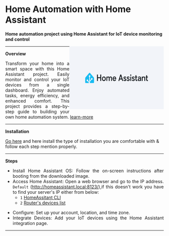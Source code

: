 # Home Automation with Home Assistant
**Home automation project using Home Assistant for IoT device monitoring and control**

<img align = "right" width="300" height="200" src="./docs/logo.jpg">

----

<div align="justify"> 

**Overview**

Transform your home into a smart space with this Home Assistant project. Easily monitor and control your IoT devices from a single dashboard. Enjoy automated tasks, energy efficiency, and enhanced comfort. This project provides a step-by-step guide to building your own home automation system. [learn-more](https://www.home-assistant.io/)

</div>

----

**Installation**
  
[Go here](https://www.home-assistant.io/installation/) and here install the type of installation you are comfortable with & follow each step mention properly.

</div>

----

<div align="justify">
  
**Steps**

- Install Home Assistant OS: Follow the on-screen instructions after booting from the downloaded image.
- Access Home Assistant: Open a web browser and go to the IP address. `Default` (http://homeassistant.local:8123/),if this doesn't work you have to find your server's IP 
  either from below:
  - `1` [HomeAssitant CLI](./docs/CLI.jpg "HomeAssitant CLI")
  - `2` [Router's devices list](./docs/RouterList.jpg "Router's devices list")

</div>

<div align="justify"> 
  
- Configure: Set up your account, location, and time zone.
- Integrate Devices: Add your IoT devices using the Home Assistant integration page.
  
</div>

----

